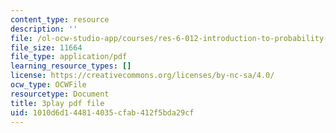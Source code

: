 ```yaml
---
content_type: resource
description: ''
file: /ol-ocw-studio-app/courses/res-6-012-introduction-to-probability-spring-2018/1010d6d144814035cfab412f5bda29cf_LBiYeL4qD2M.pdf
file_size: 11664
file_type: application/pdf
learning_resource_types: []
license: https://creativecommons.org/licenses/by-nc-sa/4.0/
ocw_type: OCWFile
resourcetype: Document
title: 3play pdf file
uid: 1010d6d1-4481-4035-cfab-412f5bda29cf
---
```


